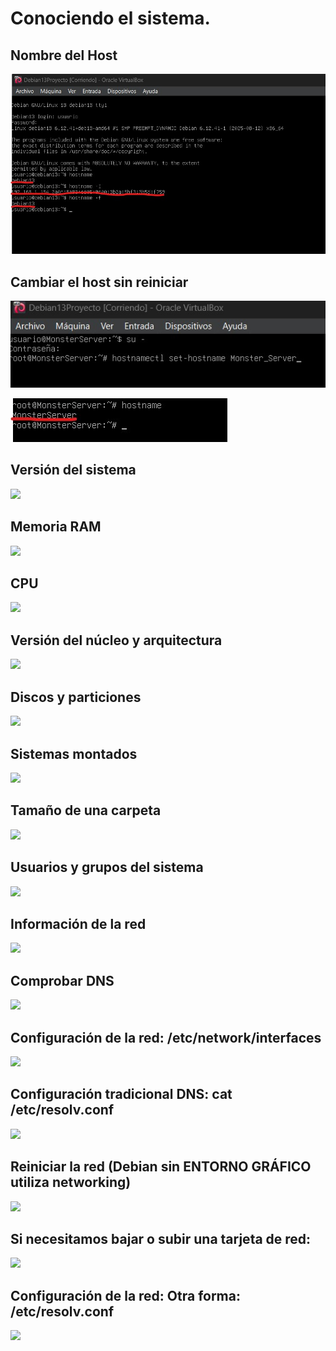 # Conociendo el sistema.

## Nombre del Host
![host](img/hostname.jpg)

## Cambiar el host sin reiniciar
![hostname](img/cambio_host.jpg)

![hostnameModifi](img/Monster_Server.jpg)

## Versión del sistema
![](img/)

## Memoria RAM
![](img/)

## CPU
![](img/)

## Versión del núcleo y arquitectura
![](img/)

## Discos y particiones
![](img/)

## Sistemas montados
![](img/)

## Tamaño de una carpeta
![](img/)

## Usuarios y grupos del sistema
![](img/)

## Información de la red
![](img/)

## Comprobar DNS
![](img/)

## Configuración de la red: /etc/network/interfaces
![](img/)

## Configuración tradicional DNS: cat /etc/resolv.conf
![](img/)

## Reiniciar la red (Debian sin ENTORNO GRÁFICO utiliza networking)
![](img/)

## Si necesitamos bajar o subir una tarjeta de red:
![](img/)

## Configuración de la red: Otra forma: /etc/resolv.conf
![](img/)
